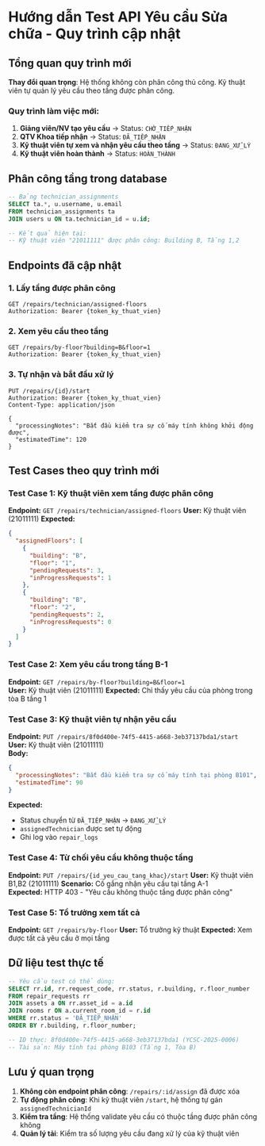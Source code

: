 # Hướng dẫn Test API Yêu cầu Sửa chữa - Quy trình cập nhật

## Tổng quan quy trình mới

**Thay đổi quan trọng**: Hệ thống không còn phân công thủ công. Kỹ thuật viên tự quản lý yêu cầu theo tầng được phân công.

### Quy trình làm việc mới:
1. **Giảng viên/NV tạo yêu cầu** → Status: `CHỜ_TIẾP_NHẬN`
2. **QTV Khoa tiếp nhận** → Status: `ĐÃ_TIẾP_NHẬN` 
3. **Kỹ thuật viên tự xem và nhận yêu cầu theo tầng** → Status: `ĐANG_XỬ_LÝ`
4. **Kỹ thuật viên hoàn thành** → Status: `HOÀN_THÀNH`

## Phân công tầng trong database

```sql
-- Bảng technician_assignments
SELECT ta.*, u.username, u.email 
FROM technician_assignments ta
JOIN users u ON ta.technician_id = u.id;

-- Kết quả hiện tại:
-- Kỹ thuật viên "21011111" được phân công: Building B, Tầng 1,2
```

## Endpoints đã cập nhật

### 1. Lấy tầng được phân công
```http
GET /repairs/technician/assigned-floors
Authorization: Bearer {token_ky_thuat_vien}
```

### 2. Xem yêu cầu theo tầng  
```http
GET /repairs/by-floor?building=B&floor=1
Authorization: Bearer {token_ky_thuat_vien}
```

### 3. Tự nhận và bắt đầu xử lý
```http
PUT /repairs/{id}/start
Authorization: Bearer {token_ky_thuat_vien}
Content-Type: application/json

{
  "processingNotes": "Bắt đầu kiểm tra sự cố máy tính không khởi động được",
  "estimatedTime": 120
}
```

## Test Cases theo quy trình mới

### Test Case 1: Kỹ thuật viên xem tầng được phân công
**Endpoint:** `GET /repairs/technician/assigned-floors`
**User:** Kỹ thuật viên (21011111)
**Expected:**
```json
{
  "assignedFloors": [
    {
      "building": "B",
      "floor": "1", 
      "pendingRequests": 3,
      "inProgressRequests": 1
    },
    {
      "building": "B",
      "floor": "2",
      "pendingRequests": 2,
      "inProgressRequests": 0
    }
  ]
}
```

### Test Case 2: Xem yêu cầu trong tầng B-1
**Endpoint:** `GET /repairs/by-floor?building=B&floor=1`  
**User:** Kỹ thuật viên (21011111)
**Expected:** Chỉ thấy yêu cầu của phòng trong tòa B tầng 1

### Test Case 3: Kỹ thuật viên tự nhận yêu cầu
**Endpoint:** `PUT /repairs/8f0d400e-74f5-4415-a668-3eb37137bda1/start`
**User:** Kỹ thuật viên (21011111)  
**Body:**
```json
{
  "processingNotes": "Bắt đầu kiểm tra sự cố máy tính tại phòng B101",
  "estimatedTime": 90
}
```
**Expected:**
- Status chuyển từ `ĐÃ_TIẾP_NHẬN` → `ĐANG_XỬ_LÝ`
- `assignedTechnician` được set tự động
- Ghi log vào `repair_logs`

### Test Case 4: Từ chối yêu cầu không thuộc tầng
**Endpoint:** `PUT /repairs/{id_yeu_cau_tang_khac}/start`
**User:** Kỹ thuật viên B1,B2 (21011111)
**Scenario:** Cố gắng nhận yêu cầu tại tầng A-1  
**Expected:** HTTP 403 - "Yêu cầu không thuộc tầng được phân công"

### Test Case 5: Tổ trưởng xem tất cả
**Endpoint:** `GET /repairs/by-floor`
**User:** Tổ trưởng kỹ thuật 
**Expected:** Xem được tất cả yêu cầu ở mọi tầng

## Dữ liệu test thực tế

```sql
-- Yêu cầu test có thể dùng:
SELECT rr.id, rr.request_code, rr.status, r.building, r.floor_number
FROM repair_requests rr
JOIN assets a ON rr.asset_id = a.id  
JOIN rooms r ON a.current_room_id = r.id
WHERE rr.status = 'ĐÃ_TIẾP_NHẬN'
ORDER BY r.building, r.floor_number;

-- ID thực: 8f0d400e-74f5-4415-a668-3eb37137bda1 (YCSC-2025-0006)
-- Tài sản: Máy tính tại phòng B103 (Tầng 1, Tòa B)
```

## Lưu ý quan trọng

1. **Không còn endpoint phân công**: `/repairs/:id/assign` đã được xóa
2. **Tự động phân công**: Khi kỹ thuật viên `/start`, hệ thống tự gán `assignedTechnicianId`
3. **Kiểm tra tầng**: Hệ thống validate yêu cầu có thuộc tầng được phân công không
4. **Quản lý tải**: Kiểm tra số lượng yêu cầu đang xử lý của kỹ thuật viên